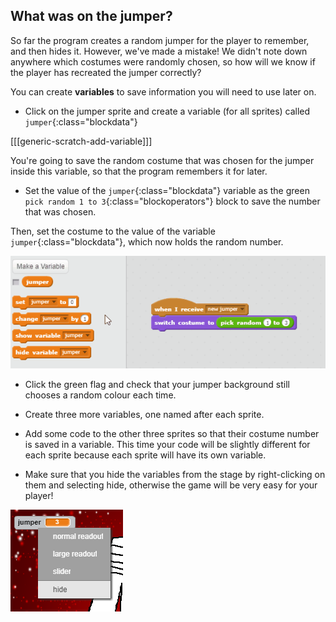## What was on the jumper?

So far the program creates a random jumper for the player to remember, and then hides it. However, we've made a mistake! We didn't note down anywhere which costumes were randomly chosen, so how will we know if the player has recreated the jumper correctly?

You can create **variables** to save information you will need to use later on.

+ Click on the jumper sprite and create a variable (for all sprites) called `jumper`{:class="blockdata"}

[[[generic-scratch-add-variable]]]

You're going to save the random costume that was chosen for the jumper inside this variable, so that the program remembers it for later.

+ Set the value of the `jumper`{:class="blockdata"} variable as the green `pick random 1 to 3`{:class="blockoperators"} block to save the number that was chosen.

Then, set the costume to the value of the variable `jumper`{:class="blockdata"}, which now holds the random number.

![Save as variable](images/save-as-variable.gif)

+ Click the green flag and check that your jumper background still chooses a random colour each time.

+ Create three more variables, one named after each sprite.

+ Add some code to the other three sprites so that their costume number is saved in a variable. This time your code will be slightly different for each sprite because each sprite will have its own variable.

+ Make sure that you hide the variables from the stage by right-clicking on them and selecting hide, otherwise the game will be very easy for your player!

![Hide variable](images/hide-variable.png)
